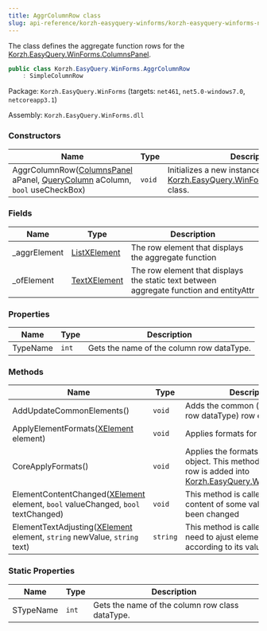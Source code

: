 ```yaml
---
title: AggrColumnRow class
slug: api-reference/korzh-easyquery-winforms/korzh-easyquery-winforms-namespace/aggrcolumnrow-class
---
```

The class defines the aggregate function rows for the [Korzh.EasyQuery.WinForms.ColumnsPanel](api-reference/korzh-easyquery-winforms/korzh-easyquery-winforms-namespace/columnspanel-class).
```csharp
public class Korzh.EasyQuery.WinForms.AggrColumnRow
    : SimpleColumnRow

```
Package: `Korzh.EasyQuery.WinForms` (targets: `net461`, `net5.0-windows7.0`, `netcoreapp3.1`)

Assembly: `Korzh.EasyQuery.WinForms.dll`

### Constructors

| Name | Type | Description | 
| --- | --- | --- | 
| AggrColumnRow([ColumnsPanel](api-reference/korzh-easyquery-winforms/korzh-easyquery-winforms-namespace/columnspanel-class) aPanel, [QueryColumn](api-reference/korzh-easyquery/korzh-easyquery-namespace/querycolumn-class) aColumn, `bool` useCheckBox) | `void` | Initializes a new instance of the [Korzh.EasyQuery.WinForms.AggrColumnRow](api-reference/korzh-easyquery-winforms/korzh-easyquery-winforms-namespace/aggrcolumnrow-class) class. | 


### Fields

| Name | Type | Description | 
| --- | --- | --- | 
| _aggrElement | [ListXElement](api-reference/korzh-easyquery-winforms/korzh-easyquery-winforms-namespace/listxelement-class) | The row element that displays the aggregate function | 
| _ofElement | [TextXElement](api-reference/korzh-easyquery-winforms/korzh-easyquery-winforms-namespace/textxelement-class) | The row element that displays the static text between aggregate function and entityAttr | 


### Properties

| Name | Type | Description | 
| --- | --- | --- | 
| TypeName | `int` | Gets the name of the column row dataType. | 


### Methods

| Name | Type | Description | 
| --- | --- | --- | 
| AddUpdateCommonElements() | `void` | Adds the common (independent of row dataType) row elements. | 
| ApplyElementFormats([XElement](api-reference/korzh-easyquery-winforms/korzh-easyquery-winforms-namespace/xelement-class) element) | `void` | Applies formats for one element. | 
| CoreApplyFormats() | `void` | Applies the formats used in parent object. This method is called when row is added into [Korzh.EasyQuery.WinForms.XPanel](api-reference/korzh-easyquery-winforms/korzh-easyquery-winforms-namespace/xpanel-class) | 
| ElementContentChanged([XElement](api-reference/korzh-easyquery-winforms/korzh-easyquery-winforms-namespace/xelement-class) element, `bool` valueChanged, `bool` textChanged) | `void` | This method is called when the content of some value element has been changed | 
| ElementTextAdjusting([XElement](api-reference/korzh-easyquery-winforms/korzh-easyquery-winforms-namespace/xelement-class) element, `string` newValue, `string` text) | `string` | This method is called when we need to ajust element's text according to its value | 


### Static Properties

| Name | Type | Description | 
| --- | --- | --- | 
| STypeName | `int` | Gets the name of the column row class dataType. |